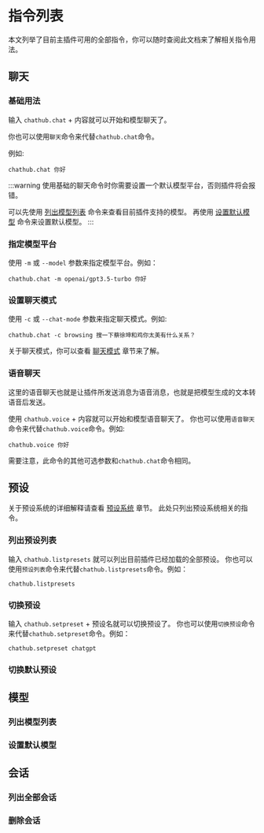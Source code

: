 # 指令列表

本文列举了目前主插件可用的全部指令，你可以随时查阅此文档来了解相关指令用法。

## 聊天

### 基础用法

输入 `chathub.chat` + 内容就可以开始和模型聊天了。

你也可以使用`聊天`命令来代替`chathub.chat`命令。

例如:

``` text
chathub.chat 你好
```

:::warning
使用基础的聊天命令时你需要设置一个默认模型平台，否则插件将会报错。

可以先使用 [列出模型列表](#列出模型列表) 命令来查看目前插件支持的模型。
再使用 [设置默认模型](#设置默认模型) 命令来设置默认模型。
:::

### 指定模型平台

使用 `-m` 或 `--model` 参数来指定模型平台。例如：

``` text
chathub.chat -m openai/gpt3.5-turbo 你好
```

### 设置聊天模式

使用 `-c` 或 `--chat-mode` 参数来指定聊天模式。例如:

``` text
chathub.chat -c browsing 搜一下蔡徐坤和鸡你太美有什么关系？
```

关于聊天模式，你可以查看 [聊天模式](/guide/useful-configurations/#聊天模式) 章节来了解。

### 语音聊天

这里的语音聊天也就是让插件所发送消息为语音消息，也就是把模型生成的文本转语音后发送。

使用 `chathub.voice` + 内容就可以开始和模型语音聊天了。
你也可以使用`语音聊天`命令来代替`chathub.voice`命令。例如:

``` text
chathub.voice 你好
```

需要注意，此命令的其他可选参数和`chathub.chat`命令相同。

## 预设

关于预设系统的详细解释请查看 [预设系统](/guide/preset-system) 章节。
此处只列出预设系统相关的指令。

### 列出预设列表

输入 `chathub.listpresets` 就可以列出目前插件已经加载的全部预设。
你也可以使用`预设列表`命令来代替`chathub.listpresets`命令。例如：

``` text
chathub.listpresets
```

### 切换预设

输入 `chathub.setpreset` + 预设名就可以切换预设了。
你也可以使用`切换预设`命令来代替`chathub.setpreset`命令。例如：

``` text
chathub.setpreset chatgpt
```

### 切换默认预设

## 模型

### 列出模型列表

### 设置默认模型

## 会话

### 列出全部会话

### 删除会话
